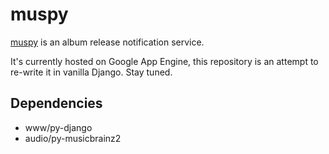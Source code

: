 # muspy

[muspy](http://muspy.com) is an album release notification service.

It's currently hosted on Google App Engine, this repository is an attempt to
re-write it in vanilla Django. Stay tuned.

## Dependencies

* www/py-django
* audio/py-musicbrainz2
